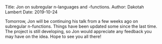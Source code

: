 Title: Jon on subregular n-languages and -functions.
Author: Dakotah Lambert
Date: 2019-10-24

Tomorrow, Jon will be continuing his talk from a few weeks ago on subregular n-functions.  Things have been updated some since the last time.
The project is still developing, so Jon would appreciate any feedback you may have on the idea.
Hope to see you all there!
